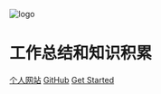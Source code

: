 ![logo](https://www.gravatar.com/avatar?d=robohash)

# 工作总结和知识积累

[个人网站](https://xsh.sunaf.top)
[GitHub](https://github.com/sunafei?tab=repositories&q=&type=source&language=)
[Get Started](#在线简历)